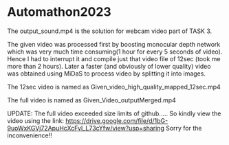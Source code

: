 # Automathon2023
The output_sound.mp4 is the solution for webcam video part of TASK 3.


The given video was processed first by boosting monocular depth network which was very much time consuming(1 hour for every 5 seconds of video). Hence I had to interrupt it and compile just that video file of 12sec (took me more than 2 hours). Later a faster (and obviously of lower quality) video was obtained using MiDaS to process video by splitting it into images. 


The 12sec video is named as Given_video_high_quality_mapped_12sec.mp4

The full video is named as Given_Video_outputMerged.mp4

UPDATE:
The full video exceeded size limits of github.....
So kindly view the video using the link: https://drive.google.com/file/d/1bG-9uoWxKGVj72ApuHcXcFvl_L73cYfw/view?usp=sharing
Sorry for the inconvenience!!
